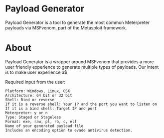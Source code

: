 # Payload Generator
 
Payload Generator is a tool to generate the most common Meterpreter payloads via MSFvenom, part of the Metasploit framework.
 

# About
Payload Generator is a wrapper around MSFvenom that provides a more user friendly experience to generate multiple types of payloads. Our intent is to make user experience a$

Required input from the user:

    Platform: Windows, Linux, OSX
    Architecture: 64 bit or 32 bit
    Shell: Bind or reverse
    If it is a reverse shell: Your IP and the port you want to listen on
    If it is a bind shell: Target IP and port
    Meterpreter: y or n
    Type: Staged or Stageless
    Format: exe, raw, pl, rb, c, elf
    Name of your generated payload file
    Includes an encoding option to evade antivirus detection.
